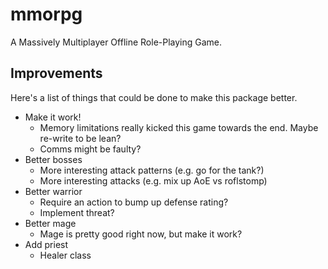 # mmorpg

A Massively Multiplayer Offline Role-Playing Game.


## Improvements

Here's a list of things that could be done to make this package better.

- Make it work!
    - Memory limitations really kicked this game towards the end. Maybe re-write to be lean?
    - Comms might be faulty?
- Better bosses
    - More interesting attack patterns (e.g. go for the tank?)
    - More interesting attacks (e.g. mix up AoE vs roflstomp)
- Better warrior
    - Require an action to bump up defense rating?
    - Implement threat?
- Better mage
    - Mage is pretty good right now, but make it work?
- Add priest
    - Healer class
